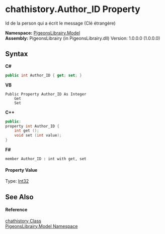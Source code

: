 # chathistory.Author_ID Property 
 

Id de la person qui a écrit le message (Clé étrangère)

**Namespace:**&nbsp;<a href="740f9e4a-e251-715e-60bf-e906871d97b4">PigeonsLibrairy.Model</a><br />**Assembly:**&nbsp;PigeonsLibrairy (in PigeonsLibrairy.dll) Version: 1.0.0.0 (1.0.0.0)

## Syntax

**C#**<br />
``` C#
public int Author_ID { get; set; }
```

**VB**<br />
``` VB
Public Property Author_ID As Integer
	Get
	Set
```

**C++**<br />
``` C++
public:
property int Author_ID {
	int get ();
	void set (int value);
}
```

**F#**<br />
``` F#
member Author_ID : int with get, set

```


#### Property Value
Type: <a href="http://msdn2.microsoft.com/en-us/library/td2s409d" target="_blank">Int32</a>

## See Also


#### Reference
<a href="f6e3b8f2-5289-041c-bfed-7d1e9141308b">chathistory Class</a><br /><a href="740f9e4a-e251-715e-60bf-e906871d97b4">PigeonsLibrairy.Model Namespace</a><br />